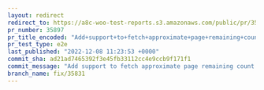 ```yaml
---
layout: redirect
redirect_to: https://a8c-woo-test-reports.s3.amazonaws.com/public/pr/35897/e2e/index.html
pr_number: 35897
pr_title_encoded: "Add+support+to+fetch+approximate+page+remaining+count+and+optimize+search+query."
pr_test_type: e2e
last_published: "2022-12-08 11:23:53 +0000"
commit_sha: ad21ad7465392f3e45fb33112cc4e9ccb9f171f1
commit_message: "Add support to fetch approximate page remaining count and optimize se…"
branch_name: fix/35831
---
```

